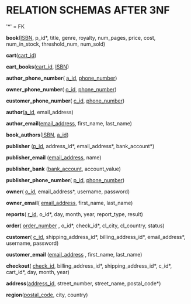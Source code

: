 # RELATION SCHEMAS AFTER 3NF

'*' = FK

**book**(<ins>ISBN</ins>, p_id*, title, genre, royalty, num_pages, price, cost, num_in_stock, threshold_num, num_sold)

**cart**(<ins>cart_id</ins>)

**cart_books**(<ins>cart_id</ins>, <ins>ISBN</ins>)

**author_phone_number**( <ins>a_id</ins>, <ins>phone_number</ins>)

**owner_phone_number**( <ins>o_id</ins>, <ins>phone_number</ins>)

**customer_phone_number**( <ins>c_id</ins>, <ins>phone_number</ins>)

**author**(<ins>a_id</ins>, email_address)

**author_email**(<ins>email_address</ins>, first_name, last_name)

**book_authors**(<ins>ISBN</ins>, <ins>a_id</ins>)

**publisher** (<ins>p_id</ins>, address_id*, email_address*, bank_account*)

**publisher_email** (<ins>email_address</ins>, name)

**publisher_bank** (<ins>bank_account</ins>, account_value)

**publisher_phone_number**( <ins>p_id</ins>, <ins>phone_number</ins>)

**owner**( <ins>o_id</ins>, email_address*, username, password)

**owner_email**( <ins>email_address</ins>, first_name, last_name)

**reports**( <ins>r_id</ins>, o_id*, day, month, year, report_type, result)

**order**( <ins>order_number</ins> , o_id*, check_id*, cl_city, cl_country, status)

**customer**( <ins>c_id</ins>, shipping_address_id*, billing_address_id*, email_address*, username, password)

**customer_email** (<ins>email_address</ins> , first_name, last_name)

**checkout**( <ins>check_id</ins>, billing_address_id*, shipping_address_id*, c_id*, cart_id*, day, month, year)

**address**(<ins>address_id</ins>, street_number, street_name, postal_code*)

**region**(<ins>postal_code</ins>, city, country)